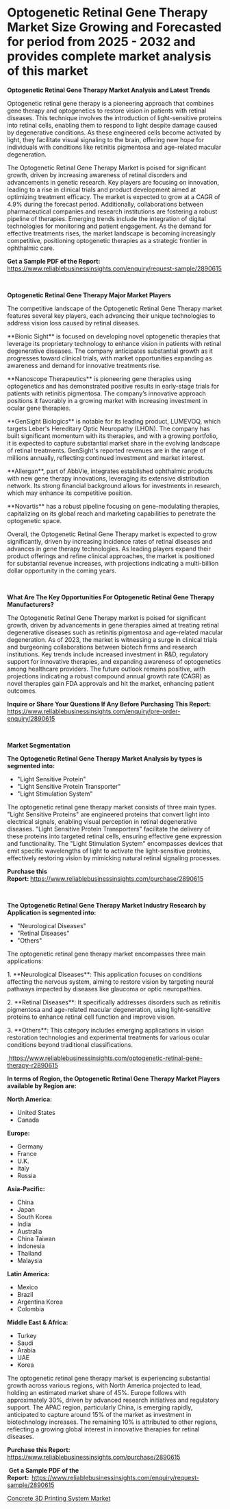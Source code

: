 <p><h1>Optogenetic Retinal Gene Therapy Market Size Growing and Forecasted for period from 2025 - 2032 and provides complete market analysis of this market</h1></p><p><strong>Optogenetic Retinal Gene Therapy Market Analysis and Latest Trends</strong></p>
<p><p>Optogenetic retinal gene therapy is a pioneering approach that combines gene therapy and optogenetics to restore vision in patients with retinal diseases. This technique involves the introduction of light-sensitive proteins into retinal cells, enabling them to respond to light despite damage caused by degenerative conditions. As these engineered cells become activated by light, they facilitate visual signaling to the brain, offering new hope for individuals with conditions like retinitis pigmentosa and age-related macular degeneration.</p><p>The Optogenetic Retinal Gene Therapy Market is poised for significant growth, driven by increasing awareness of retinal disorders and advancements in genetic research. Key players are focusing on innovation, leading to a rise in clinical trials and product development aimed at optimizing treatment efficacy. The market is expected to grow at a CAGR of 4.9% during the forecast period. Additionally, collaborations between pharmaceutical companies and research institutions are fostering a robust pipeline of therapies. Emerging trends include the integration of digital technologies for monitoring and patient engagement. As the demand for effective treatments rises, the market landscape is becoming increasingly competitive, positioning optogenetic therapies as a strategic frontier in ophthalmic care.</p></p>
<p><strong>Get a Sample PDF of the Report:&nbsp;</strong> <a href="https://www.reliablebusinessinsights.com/enquiry/request-sample/2890615?utm_campaign=3353&utm_medium=2&utm_source=Github&utm_content=ia&utm_term=14032025&utm_id=optogenetic-retinal-gene-therapy">https://www.reliablebusinessinsights.com/enquiry/request-sample/2890615</a></p>
<p>&nbsp;</p>
<p><strong>Optogenetic Retinal Gene Therapy Major Market Players</strong></p>
<p><p>The competitive landscape of the Optogenetic Retinal Gene Therapy market features several key players, each advancing their unique technologies to address vision loss caused by retinal diseases.</p><p>**Bionic Sight** is focused on developing novel optogenetic therapies that leverage its proprietary technology to enhance vision in patients with retinal degenerative diseases. The company anticipates substantial growth as it progresses toward clinical trials, with market opportunities expanding as awareness and demand for innovative treatments rise.</p><p>**Nanoscope Therapeutics** is pioneering gene therapies using optogenetics and has demonstrated positive results in early-stage trials for patients with retinitis pigmentosa. The company’s innovative approach positions it favorably in a growing market with increasing investment in ocular gene therapies.</p><p>**GenSight Biologics** is notable for its leading product, LUMEVOQ, which targets Leber's Hereditary Optic Neuropathy (LHON). The company has built significant momentum with its therapies, and with a growing portfolio, it is expected to capture substantial market share in the evolving landscape of retinal treatments. GenSight's reported revenues are in the range of millions annually, reflecting continued investment and market interest.</p><p>**Allergan**, part of AbbVie, integrates established ophthalmic products with new gene therapy innovations, leveraging its extensive distribution network. Its strong financial background allows for investments in research, which may enhance its competitive position.</p><p>**Novartis** has a robust pipeline focusing on gene-modulating therapies, capitalizing on its global reach and marketing capabilities to penetrate the optogenetic space.</p><p>Overall, the Optogenetic Retinal Gene Therapy market is expected to grow significantly, driven by increasing incidence rates of retinal diseases and advances in gene therapy technologies. As leading players expand their product offerings and refine clinical approaches, the market is positioned for substantial revenue increases, with projections indicating a multi-billion dollar opportunity in the coming years.</p></p>
<p>&nbsp;</p>
<p><strong>What Are The Key Opportunities For Optogenetic Retinal Gene Therapy Manufacturers?</strong></p>
<p><p>The Optogenetic Retinal Gene Therapy market is poised for significant growth, driven by advancements in gene therapies aimed at treating retinal degenerative diseases such as retinitis pigmentosa and age-related macular degeneration. As of 2023, the market is witnessing a surge in clinical trials and burgeoning collaborations between biotech firms and research institutions. Key trends include increased investment in R&D, regulatory support for innovative therapies, and expanding awareness of optogenetics among healthcare providers. The future outlook remains positive, with projections indicating a robust compound annual growth rate (CAGR) as novel therapies gain FDA approvals and hit the market, enhancing patient outcomes.</p></p>
<p><strong>Inquire or Share Your Questions If Any Before Purchasing This Report:</strong> <a href="https://www.reliablebusinessinsights.com/enquiry/pre-order-enquiry/2890615?utm_campaign=3353&utm_medium=2&utm_source=Github&utm_content=ia&utm_term=14032025&utm_id=optogenetic-retinal-gene-therapy">https://www.reliablebusinessinsights.com/enquiry/pre-order-enquiry/2890615</a></p>
<p>&nbsp;</p>
<p><strong>Market Segmentation</strong></p>
<p><strong>The Optogenetic Retinal Gene Therapy Market Analysis by types is segmented into:</strong></p>
<p><ul><li>"Light Sensitive Protein"</li><li>"Light Sensitive Protein Transporter"</li><li>"Light Stimulation System"</li></ul></p>
<p><p>The optogenetic retinal gene therapy market consists of three main types. "Light Sensitive Proteins" are engineered proteins that convert light into electrical signals, enabling visual perception in retinal degenerative diseases. "Light Sensitive Protein Transporters" facilitate the delivery of these proteins into targeted retinal cells, ensuring effective gene expression and functionality. The "Light Stimulation System" encompasses devices that emit specific wavelengths of light to activate the light-sensitive proteins, effectively restoring vision by mimicking natural retinal signaling processes.</p></p>
<p><strong>Purchase this Report:&nbsp;</strong><a href="https://www.reliablebusinessinsights.com/purchase/2890615?utm_campaign=3353&utm_medium=2&utm_source=Github&utm_content=ia&utm_term=14032025&utm_id=optogenetic-retinal-gene-therapy">https://www.reliablebusinessinsights.com/purchase/2890615</a></p>
<p>&nbsp;</p>
<p><strong>The Optogenetic Retinal Gene Therapy Market Industry Research by Application is segmented into:</strong></p>
<p><ul><li>"Neurological Diseases"</li><li>"Retinal Diseases"</li><li>"Others"</li></ul></p>
<p><p>The optogenetic retinal gene therapy market encompasses three main applications: </p><p>1. **Neurological Diseases**: This application focuses on conditions affecting the nervous system, aiming to restore vision by targeting neural pathways impacted by diseases like glaucoma or optic neuropathies.</p><p>2. **Retinal Diseases**: It specifically addresses disorders such as retinitis pigmentosa and age-related macular degeneration, using light-sensitive proteins to enhance retinal cell function and improve vision.</p><p>3. **Others**: This category includes emerging applications in vision restoration technologies and experimental treatments for various ocular conditions beyond traditional classifications.</p></p>
<p><a href="https://www.reliablebusinessinsights.com/optogenetic-retinal-gene-therapy-r2890615?utm_campaign=3353&utm_medium=2&utm_source=Github&utm_content=ia&utm_term=14032025&utm_id=optogenetic-retinal-gene-therapy">&nbsp;https://www.reliablebusinessinsights.com/optogenetic-retinal-gene-therapy-r2890615</a></p>
<p><strong>In terms of Region, the Optogenetic Retinal Gene Therapy Market Players available by Region are:</strong></p>
<p>
    <p> <strong> North America: </strong>
        <ul>
            <li>United States</li>
            <li>Canada</li>
        </ul>
        </p> 
    <p> <strong> Europe: </strong>
        <ul>
            <li>Germany</li>
            <li>France</li>
            <li>U.K.</li>
            <li>Italy</li>
            <li>Russia</li>
        </ul>
        </p> 
    <p> <strong> Asia-Pacific: </strong>
        <ul>
            <li>China</li>
            <li>Japan</li>
            <li>South Korea</li>
            <li>India</li>
            <li>Australia</li>
            <li>China Taiwan</li>
            <li>Indonesia</li>
            <li>Thailand</li>
            <li>Malaysia</li>
        </ul>
        </p> 
    <p> <strong> Latin America: </strong>
        <ul>
            <li>Mexico</li>
            <li>Brazil</li>
            <li>Argentina Korea</li>
            <li>Colombia</li>
        </ul>
        </p> 
    <p> <strong> Middle East & Africa: </strong>
        <ul>
            <li>Turkey</li>
            <li>Saudi</li>
            <li>Arabia</li>
            <li>UAE</li>
            <li>Korea</li>
        </ul>
    </p>
    </p>
<p><p>The optogenetic retinal gene therapy market is experiencing substantial growth across various regions, with North America projected to lead, holding an estimated market share of 45%. Europe follows with approximately 30%, driven by advanced research initiatives and regulatory support. The APAC region, particularly China, is emerging rapidly, anticipated to capture around 15% of the market as investment in biotechnology increases. The remaining 10% is attributed to other regions, reflecting a growing global interest in innovative therapies for retinal diseases.</p></p>
<p><strong>Purchase this Report: </strong><a href="https://www.reliablebusinessinsights.com/purchase/2890615?utm_campaign=3353&utm_medium=2&utm_source=Github&utm_content=ia&utm_term=14032025&utm_id=optogenetic-retinal-gene-therapy">https://www.reliablebusinessinsights.com/purchase/2890615</a></p>
<p>&nbsp;<strong>Get a Sample PDF of the Report:&nbsp;&nbsp;</strong><a href="https://www.reliablebusinessinsights.com/enquiry/request-sample/2890615?utm_campaign=3353&utm_medium=2&utm_source=Github&utm_content=ia&utm_term=14032025&utm_id=optogenetic-retinal-gene-therapy">https://www.reliablebusinessinsights.com/enquiry/request-sample/2890615</a></p>
<p><strong></strong></p>
<p><p><a href="https://github.com/spoorsusama/Market-Research-Report-List-1/blob/main/concrete-3d-printing-system-market.md?utm_campaign=3353&utm_medium=2&utm_source=Github&utm_content=ia&utm_term=14032025&utm_id=optogenetic-retinal-gene-therapy">Concrete 3D Printing System Market</a></p></p>